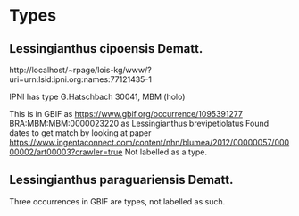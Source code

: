 # Types

## Lessingianthus cipoensis Dematt.

http://localhost/~rpage/lois-kg/www/?uri=urn:lsid:ipni.org:names:77121435-1

IPNI has type G.Hatschbach 30041, MBM (holo)

This is in GBIF as https://www.gbif.org/occurrence/1095391277 BRA:MBM:MBM:0000023220 as Lessingianthus brevipetiolatus Found dates to get match by looking at paper https://www.ingentaconnect.com/content/nhn/blumea/2012/00000057/00000002/art00003?crawler=true Not labelled as a type.

## Lessingianthus paraguariensis Dematt.

Three occurrences in GBIF are types, not labelled as such.